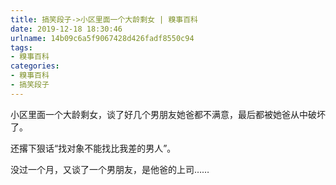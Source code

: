 ```yaml
---
title: 搞笑段子->小区里面一个大龄剩女 | 糗事百科
date: 2019-12-18 18:30:46
urlname: 14b09c6a5f9067428d426fadf8550c94
tags: 
- 糗事百科
categories:
- 糗事百科
- 搞笑段子
---
```

小区里面一个大龄剩女，谈了好几个男朋友她爸都不满意，最后都被她爸从中破坏了。

还撂下狠话“找对象不能找比我差的男人”。

没过一个月，又谈了一个男朋友，是他爸的上司……


